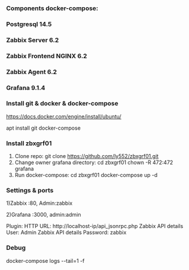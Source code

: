 ### Components docker-compose:
### Postgresql 14.5
### Zabbix Server 6.2
### Zabbix Frontend NGINX 6.2
### Zabbix Agent 6.2
### Grafana 9.1.4

### Install git & docker & docker-compose
https://docs.docker.com/engine/install/ubuntu/

apt install git docker-compose 

### Install zbxgrf01
1) Clone repo:
git clone https://github.com/ly552/zbxgrf01.git
2) Change owner grafana directory:
cd zbxgrf01
chown -R 472:472 grafana
3) Run docker-compose:
cd zbxgrf01
docker-compose up -d

### Settings & ports
1)Zabbix :80, Admin:zabbix

2)Grafana :3000, admin:admin

Plugin:
HTTP URL: http://localhost-ip/api_jsonrpc.php
Zabbix API details User: Admin
Zabbix API details Password: zabbix

### Debug
docker-compose logs --tail=1 -f
